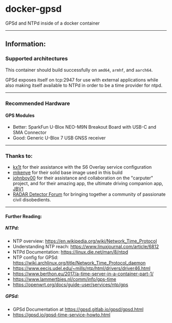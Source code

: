 # docker-gpsd
GPSd and NTPd inside of a docker container

-----

## Information:

### Supported architectures
This container should build successfully on `amd64`, `armhf`, and `aarch64`.

GPSd exposes itself on tcp:2947 for use with external
applications while also making itself available to NTPd in
order to be a time provider for ntpd.

---

### Recommended Hardware

#### GPS Modules
- Better: SparkFun U-Blox NEO-M9N Breakout Board with USB-C and SMA Connector
- Good: Generic U-Blox 7 USB GNSS receiver

---

### Thanks to:
- [kx1t](https://github.com/kx1t) for their assistance with the S6 Overlay service configuration
- [mikenye](https://github.com/mikenye) for their solid base image used in this build
- [johnboy00](https://www.rdforum.org/members/12420/) for their assistance and collaboration on the "carputer" project, and for their amazing app, the ultimate driving companion app, [JBV1](https://jbv1.net/)
- [RADAR Detector Forum](https://www.rdforum.org/) for bringing together a community of passionate civil disobedients.

---

#### Further Reading:

##### NTPd:
- NTP overview: https://en.wikipedia.org/wiki/Network_Time_Protocol
- Understanding NTP reach: https://www.linuxjournal.com/article/6812
- NTPd Documentation: https://linux.die.net/man/8/ntpd
- NTP config for GPSd: https://wiki.archlinux.org/title/Network_Time_Protocol_daemon
- https://www.eecis.udel.edu/~mills/ntp/html/drivers/driver46.html
- https://www.berthon.eu/2017/a-time-server-in-a-container-part-1/
- https://www.lammertbies.nl/comm/info/gps-time
- https://openwrt.org/docs/guide-user/services/ntp/gps

##### GPSd:
- GPSd Documentation at https://gpsd.gitlab.io/gpsd/gpsd.html
- https://gpsd.io/gpsd-time-service-howto.html